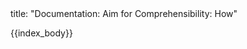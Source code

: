 <frontmatter>
title: "Documentation: Aim for Comprehensibility: How"
</frontmatter>

{{index_body}}

